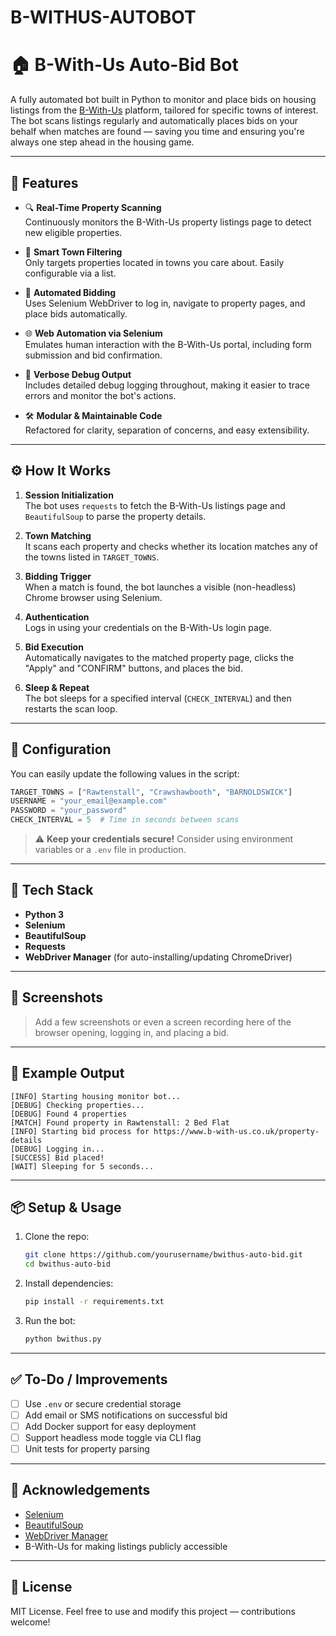 # B-WITHUS-AUTOBOT

# 🏠 B-With-Us Auto-Bid Bot

A fully automated bot built in Python to monitor and place bids on housing listings from the [B-With-Us](https://www.b-with-us.co.uk/) platform, tailored for specific towns of interest. The bot scans listings regularly and automatically places bids on your behalf when matches are found — saving you time and ensuring you're always one step ahead in the housing game.

---

## 🚀 Features

- 🔍 **Real-Time Property Scanning**  
  Continuously monitors the B-With-Us property listings page to detect new eligible properties.

- 🧠 **Smart Town Filtering**  
  Only targets properties located in towns you care about. Easily configurable via a list.

- 🤖 **Automated Bidding**  
  Uses Selenium WebDriver to log in, navigate to property pages, and place bids automatically.

- 🌐 **Web Automation via Selenium**  
  Emulates human interaction with the B-With-Us portal, including form submission and bid confirmation.

- 💬 **Verbose Debug Output**  
  Includes detailed debug logging throughout, making it easier to trace errors and monitor the bot's actions.

- 🛠️ **Modular & Maintainable Code**  
  Refactored for clarity, separation of concerns, and easy extensibility.

---

## ⚙️ How It Works

1. **Session Initialization**  
   The bot uses `requests` to fetch the B-With-Us listings page and `BeautifulSoup` to parse the property details.

2. **Town Matching**  
   It scans each property and checks whether its location matches any of the towns listed in `TARGET_TOWNS`.

3. **Bidding Trigger**  
   When a match is found, the bot launches a visible (non-headless) Chrome browser using Selenium.

4. **Authentication**  
   Logs in using your credentials on the B-With-Us login page.

5. **Bid Execution**  
   Automatically navigates to the matched property page, clicks the "Apply" and "CONFIRM" buttons, and places the bid.

6. **Sleep & Repeat**  
   The bot sleeps for a specified interval (`CHECK_INTERVAL`) and then restarts the scan loop.

---

## 🧾 Configuration

You can easily update the following values in the script:

```python
TARGET_TOWNS = ["Rawtenstall", "Crawshawbooth", "BARNOLDSWICK"]
USERNAME = "your_email@example.com"
PASSWORD = "your_password"
CHECK_INTERVAL = 5  # Time in seconds between scans
```

> ⚠️ **Keep your credentials secure!** Consider using environment variables or a `.env` file in production.

---

## 🧰 Tech Stack

- **Python 3**
- **Selenium**
- **BeautifulSoup**
- **Requests**
- **WebDriver Manager** (for auto-installing/updating ChromeDriver)

---

## 📸 Screenshots

> Add a few screenshots or even a screen recording here of the browser opening, logging in, and placing a bid.

---

## 🧪 Example Output

```text
[INFO] Starting housing monitor bot...
[DEBUG] Checking properties...
[DEBUG] Found 4 properties
[MATCH] Found property in Rawtenstall: 2 Bed Flat
[INFO] Starting bid process for https://www.b-with-us.co.uk/property-details
[DEBUG] Logging in...
[SUCCESS] Bid placed!
[WAIT] Sleeping for 5 seconds...
```

---

## 📦 Setup & Usage

1. Clone the repo:
   ```bash
   git clone https://github.com/yourusername/bwithus-auto-bid.git
   cd bwithus-auto-bid
   ```

2. Install dependencies:
   ```bash
   pip install -r requirements.txt
   ```

3. Run the bot:
   ```bash
   python bwithus.py
   ```

---

## ✅ To-Do / Improvements

- [ ] Use `.env` or secure credential storage
- [ ] Add email or SMS notifications on successful bid
- [ ] Add Docker support for easy deployment
- [ ] Support headless mode toggle via CLI flag
- [ ] Unit tests for property parsing

---

## 🙏 Acknowledgements

- [Selenium](https://www.selenium.dev/)
- [BeautifulSoup](https://www.crummy.com/software/BeautifulSoup/)
- [WebDriver Manager](https://github.com/SergeyPirogov/webdriver_manager)
- B-With-Us for making listings publicly accessible

---

## 📜 License

MIT License. Feel free to use and modify this project — contributions welcome!
